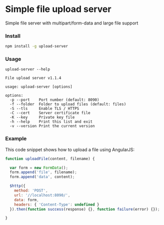 # Simple file upload server

Simple file server with multipart/form-data and large file support

### Install 

```bash
npm install -g upload-server
```

### Usage

```
upload-server --help

File upload server v1.1.4

usage: upload-server [options]

options:
  -p --port    Port number (default: 8090)
  -f --folder  Folder to upload files (default: files)
  -S --tls     Enable TLS / HTTPS
  -C --cert    Server certificate file
  -K --key     Private key file
  -h --help    Print this list and exit
  -v --version Print the current version
```

### Example

This code snippet shows how to upload a file using AngularJS:

```javascript
function uploadFile(content, filename) {

  var form = new FormData();
  form.append('file', filename);
  form.append('data', content);

  $http({
    method: 'POST',
    url: '//localhost:8090/',
    data: form,
    headers: { 'Content-Type': undefined }
  }).then(function success(response) {}, function failure(error) {});

}
```
